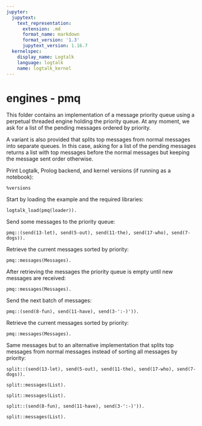 ```yaml
---
jupyter:
  jupytext:
    text_representation:
      extension: .md
      format_name: markdown
      format_version: '1.3'
      jupytext_version: 1.16.7
  kernelspec:
    display_name: Logtalk
    language: logtalk
    name: logtalk_kernel
---
```


<!--
________________________________________________________________________

This file is part of Logtalk <https://logtalk.org/>  
SPDX-FileCopyrightText: 1998-2025 Paulo Moura <pmoura@logtalk.org>  
SPDX-License-Identifier: Apache-2.0

Licensed under the Apache License, Version 2.0 (the "License");
you may not use this file except in compliance with the License.
You may obtain a copy of the License at

    http://www.apache.org/licenses/LICENSE-2.0

Unless required by applicable law or agreed to in writing, software
distributed under the License is distributed on an "AS IS" BASIS,
WITHOUT WARRANTIES OR CONDITIONS OF ANY KIND, either express or implied.
See the License for the specific language governing permissions and
limitations under the License.
________________________________________________________________________
-->

# engines - pmq

This folder contains an implementation of a message priority queue using
a perpetual threaded engine holding the priority queue. At any moment, we
ask for a list of the pending messages ordered by priority.

A variant is also provided that splits top messages from normal messages
into separate queues. In this case, asking for a list of the pending
messages returns a list with top messages before the normal messages but
keeping the message sent order otherwise.

Print Logtalk, Prolog backend, and kernel versions (if running as a notebook):

```logtalk
%versions
```

Start by loading the example and the required libraries:

```logtalk
logtalk_load(pmq(loader)).
```

<!--
true.
-->

Send some messages to the priority queue:

```logtalk
pmq::(send(13-let), send(5-out), send(11-the), send(17-who), send(7-dogs)).
```

<!--
true
-->

Retrieve the current messages sorted by priority:

```logtalk
pmq::messages(Messages).
```

<!--
Messages = [who, let, the, dogs, out].
-->

After retrieving the messages the priority queue is empty until new messages
are received:

```logtalk
pmq::messages(Messages).
```

<!--
Messages = [].
-->

Send the next batch of messages:

```logtalk
pmq::(send(8-fun), send(11-have), send(3-':-)')).
```

Retrieve the current messages sorted by priority:

```logtalk
pmq::messages(Messages).
```

<!--
Messages = [have, fun, ':-)'].
-->

Same messages but to an alternative implementation that splits top messages
from normal messages instead of sorting all messages by priority:

```logtalk
split::(send(13-let), send(5-out), send(11-the), send(17-who), send(7-dogs)).
```

<!--
true.
-->

```logtalk
split::messages(List).
```

<!--
List = [let, the, who, out, dogs].
-->

```logtalk
split::messages(List).
```

<!--
List = [].
-->

```logtalk
split::(send(8-fun), send(11-have), send(3-':-)')).
```

<!--
true.
-->

```logtalk
split::messages(List).
```

<!--
List = [have, fun, ':-)'].
-->
